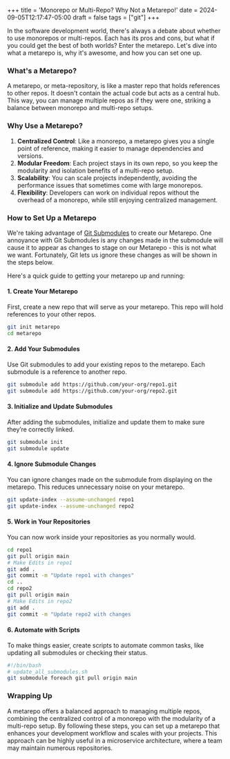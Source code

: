 +++
title = 'Monorepo or Multi-Repo? Why Not a Metarepo!'
date = 2024-09-05T12:17:47-05:00
draft = false
tags = ["git"]
+++

In the software development world, there's always a debate about whether to use monorepos or multi-repos. Each has its pros and cons, but what if you could get the best of both worlds? Enter the metarepo. Let's dive into what a metarepo is, why it's awesome, and how you can set one up.

### What's a Metarepo?

A metarepo, or meta-repository, is like a master repo that holds references to other repos. It doesn't contain the actual code but acts as a central hub. This way, you can manage multiple repos as if they were one, striking a balance between monorepo and multi-repo setups.

### Why Use a Metarepo?

1. **Centralized Control**: Like a monorepo, a metarepo gives you a single point of reference, making it easier to manage dependencies and versions.
2. **Modular Freedom**: Each project stays in its own repo, so you keep the modularity and isolation benefits of a multi-repo setup.
3. **Scalability**: You can scale projects independently, avoiding the performance issues that sometimes come with large monorepos.
4. **Flexibility**: Developers can work on individual repos without the overhead of a monorepo, while still enjoying centralized management.

### How to Set Up a Metarepo

We're taking advantage of [Git Submodules](https://git-scm.com/book/en/v2/Git-Tools-Submodules) to create our Metarepo. One annoyance with Git Submodules is any changes made in the submodule will cause it to appear as changes to stage on our Metarepo - this is not what we want. Fortunately, Git lets us ignore these changes as will be shown in the steps below. 

Here's a quick guide to getting your metarepo up and running:

#### 1. Create Your Metarepo

First, create a new repo that will serve as your metarepo. This repo will hold references to your other repos.

```bash
git init metarepo
cd metarepo
```

#### 2. Add Your Submodules
Use Git submodules to add your existing repos to the metarepo. Each submodule is a reference to another repo.

```bash
git submodule add https://github.com/your-org/repo1.git
git submodule add https://github.com/your-org/repo2.git
```

#### 3. Initialize and Update Submodules
After adding the submodules, initialize and update them to make sure they’re correctly linked.

```bash
git submodule init
git submodule update
```

#### 4. Ignore Submodule Changes
You can ignore changes made on the submodule from displaying on the metarepo. This reduces unnecessary noise on your metarepo.

```bash
git update-index --assume-unchanged repo1
git update-index --assume-unchanged repo2
```

#### 5. Work in Your Repositories
You can now work inside your repositories as you normally would.

```bash
cd repo1
git pull origin main
# Make Edits in repo1
git add .
git commit -m "Update repo1 with changes"
cd ..
cd repo2
git pull origin main
# Make Edits in repo2
git add .
git commit -m "Update repo2 with changes
```

#### 6. Automate with Scripts
To make things easier, create scripts to automate common tasks, like updating all submodules or checking their status.

```bash
#!/bin/bash
# update_all_submodules.sh
git submodule foreach git pull origin main
```

### Wrapping Up

A metarepo offers a balanced approach to managing multiple repos, combining the centralized control of a monorepo with the modularity of a multi-repo setup. By following these steps, you can set up a metarepo that enhances your development workflow and scales with your projects. This approach can be highly useful in a microservice architecture, where a team may maintain numerous repositories.